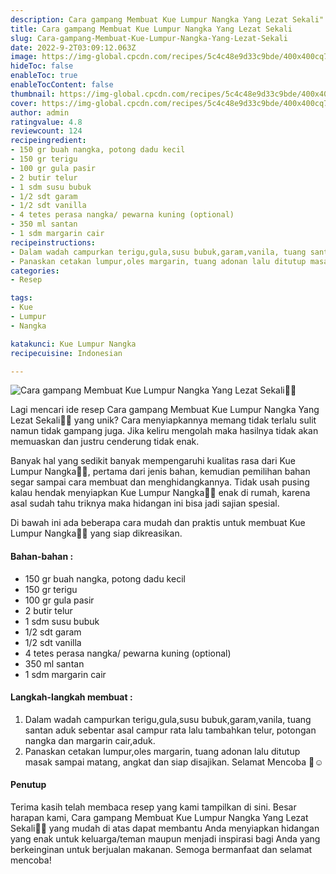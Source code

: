 ```yaml
---
description: Cara gampang Membuat Kue Lumpur Nangka Yang Lezat Sekali"
title: Cara gampang Membuat Kue Lumpur Nangka Yang Lezat Sekali
slug: Cara-gampang-Membuat-Kue-Lumpur-Nangka-Yang-Lezat-Sekali
date: 2022-9-2T03:09:12.063Z
image: https://img-global.cpcdn.com/recipes/5c4c48e9d33c9bde/400x400cq70/photo.jpg
hideToc: false
enableToc: true
enableTocContent: false
thumbnail: https://img-global.cpcdn.com/recipes/5c4c48e9d33c9bde/400x400cq70/photo.jpg
cover: https://img-global.cpcdn.com/recipes/5c4c48e9d33c9bde/400x400cq70/photo.jpg
author: admin
ratingvalue: 4.8
reviewcount: 124
recipeingredient:
- 150 gr buah nangka, potong dadu kecil
- 150 gr terigu
- 100 gr gula pasir
- 2 butir telur
- 1 sdm susu bubuk
- 1/2 sdt garam
- 1/2 sdt vanilla
- 4 tetes perasa nangka/ pewarna kuning (optional)
- 350 ml santan
- 1 sdm margarin cair
recipeinstructions:
- Dalam wadah campurkan terigu,gula,susu bubuk,garam,vanila, tuang santan aduk sebentar asal campur rata lalu tambahkan telur, potongan nangka dan margarin cair,aduk.
- Panaskan cetakan lumpur,oles margarin, tuang adonan lalu ditutup masak sampai matang, angkat dan siap disajikan. Selamat Mencoba 🤗☺️
categories:
- Resep

tags:
- Kue
- Lumpur
- Nangka

katakunci: Kue Lumpur Nangka
recipecuisine: Indonesian

---
```


![Cara gampang Membuat Kue Lumpur Nangka Yang Lezat Sekali👩‍🍳](https://img-global.cpcdn.com/recipes/5c4c48e9d33c9bde/400x400cq70/photo.jpg)

Lagi mencari ide resep Cara gampang Membuat Kue Lumpur Nangka Yang Lezat Sekali👩‍🍳 yang unik? Cara menyiapkannya memang tidak terlalu sulit namun tidak gampang juga. Jika keliru mengolah maka hasilnya tidak akan memuaskan dan justru cenderung tidak enak.

Banyak hal yang sedikit banyak mempengaruhi kualitas rasa dari Kue Lumpur Nangka👩‍🍳, pertama dari jenis bahan, kemudian pemilihan bahan segar sampai cara membuat dan menghidangkannya. Tidak usah pusing kalau hendak menyiapkan Kue Lumpur Nangka👩‍🍳 enak di rumah, karena asal sudah tahu triknya maka hidangan ini bisa jadi sajian spesial.

Di bawah ini ada beberapa cara mudah dan praktis untuk membuat Kue Lumpur Nangka👩‍🍳 yang siap dikreasikan.

<!--inarticleads1-->

#### Bahan-bahan :

- 150 gr buah nangka, potong dadu kecil
- 150 gr terigu
- 100 gr gula pasir
- 2 butir telur
- 1 sdm susu bubuk
- 1/2 sdt garam
- 1/2 sdt vanilla
- 4 tetes perasa nangka/ pewarna kuning (optional)
- 350 ml santan
- 1 sdm margarin cair

<!--inarticleads2-->

#### Langkah-langkah membuat :

1. Dalam wadah campurkan terigu,gula,susu bubuk,garam,vanila, tuang santan aduk sebentar asal campur rata lalu tambahkan telur, potongan nangka dan margarin cair,aduk.
1. Panaskan cetakan lumpur,oles margarin, tuang adonan lalu ditutup masak sampai matang, angkat dan siap disajikan. Selamat Mencoba 🤗☺️

#### Penutup

Terima kasih telah membaca resep yang kami tampilkan di sini. Besar harapan kami, Cara gampang Membuat Kue Lumpur Nangka Yang Lezat Sekali👩‍🍳 yang mudah di atas dapat membantu Anda menyiapkan hidangan yang enak untuk keluarga/teman maupun menjadi inspirasi bagi Anda yang berkeinginan untuk berjualan makanan. Semoga bermanfaat dan selamat mencoba!